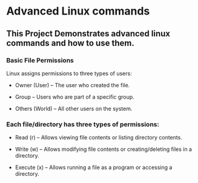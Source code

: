 # Advanced Linux commands
## This Project Demonstrates advanced linux commands and how to use them.

### Basic File Permissions
Linux assigns permissions to three types of users:

* Owner (User) – The user who created the file.

* Group – Users who are part of a specific group.

* Others (World) – All other users on the system.

### Each file/directory has three types of permissions:

* Read (r) – Allows viewing file contents or listing directory contents.

* Write (w) – Allows modifying file contents or creating/deleting files in a directory.

* Execute (x) – Allows running a file as a program or accessing a directory.